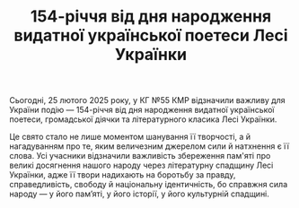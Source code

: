 ﻿---
title: 154-річчя від дня народження видатної української поетеси Лесі Українки
---

Сьогодні, 25 лютого 2025 року, у КГ №55 КМР відзначили важливу для України подію — 154-річчя від дня народження видатної української поетеси, громадської діячки та літературного класика Лесі Українки.

Це свято стало не лише моментом шанування її творчості, а й нагадуванням про те, яким величезним джерелом сили й натхнення є її слова. Усі учасники відзначили важливість збереження пам'яті про великі досягнення нашого народу через літературну спадщину Лесі Українки, адже її твори надихають на боротьбу за правду, справедливість, свободу й національну ідентичність, бо справжня сила народу — у його пам’яті, у його історії, у його культурній спадщині.

<slideshow />
